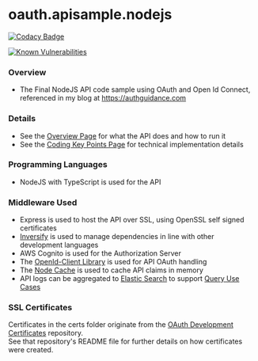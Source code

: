 # oauth.apisample.nodejs

[![Codacy Badge](https://app.codacy.com/project/badge/Grade/4e685ae1d0ae4d3091e0dccd5b3cd011)](https://www.codacy.com/gh/gary-archer/oauth.apisample.nodejs/dashboard?utm_source=github.com&amp;utm_medium=referral&amp;utm_content=gary-archer/oauth.apisample.nodejs&amp;utm_campaign=Badge_Grade) 

[![Known Vulnerabilities](https://snyk.io/test/github/gary-archer/oauth.apisample.nodejs/badge.svg?targetFile=package.json)](https://snyk.io/test/github/gary-archer/oauth.apisample.nodejs?targetFile=package.json)

### Overview

* The Final NodeJS API code sample using OAuth and Open Id Connect, referenced in my blog at https://authguidance.com

### Details

* See the [Overview Page](https://authguidance.com/2017/10/27/api-architecture-node) for what the API does and how to run it
* See the [Coding Key Points Page](https://authguidance.com/2017/10/27/final-nodeapi-coding-key-points/) for technical implementation details

### Programming Languages

* NodeJS with TypeScript is used for the API

### Middleware Used

* Express is used to host the API over SSL, using OpenSSL self signed certificates
* [Inversify](http://inversify.io) is used to manage dependencies in line with other development languages
* AWS Cognito is used for the Authorization Server
* The [OpenId-Client Library](https://github.com/panva/node-openid-client) is used for API OAuth handling
* The [Node Cache](https://github.com/mpneuried/nodecache) is used to cache API claims in memory
* API logs can be aggregated to [Elastic Search](https://authguidance.com/2019/07/19/log-aggregation-setup/) to support [Query Use Cases](https://authguidance.com/2019/08/02/intelligent-api-platform-analysis/)

### SSL Certificates

Certificates in the certs folder originate from the [OAuth Development Certificates](https://github.com/gary-archer/oauth.developmentcertificates) repository.\
See that repository's README file for further details on how certificates were created.